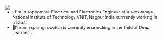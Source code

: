<img align="left" src="https://github.com/aneesh-shetye/aneesh-shetye/images/AI.gif">


- 💡I'm in sophomore Electrical and Electronics Engineer at Visvesvaraya National Institute of Technology VNIT, Nagpur,India currrently working in IvLabs.
- 🤖I'm an aspiring roboticists currently researching in the field of Deep Learning .